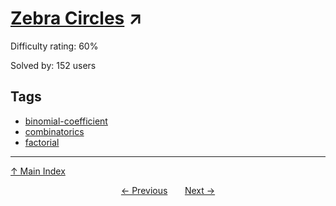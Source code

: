 # [Zebra Circles](https://projecteuler.net/problem=892) ↗️

Difficulty rating: 60%

Solved by: 152 users
## Tags

- [binomial-coefficient](../tags/binomial-coefficient.md)
- [combinatorics](../tags/combinatorics.md)
- [factorial](../tags/factorial.md)



---

[↑ Main Index](../README.md)


<div align=center><a href='891.md'>← Previous</a> &nbsp;&nbsp; &nbsp;&nbsp;  <a href='893.md'>Next →</a></div>
